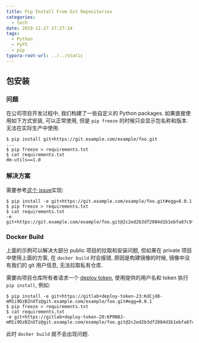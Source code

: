 ```yaml
---
title: Pip Install From Git Repositories
categories:
  - tech
date: 2019-11-27 17:27:14
tags:
  - Python
  - PyPI
  - pip
typora-root-url: ../../static
---
```


## 包安装

### 问题

在公司项目开发过程中, 我们构建了一些自定义的 Python packages. 如果直接使用如下方式安装, 可以正常使用, 但是 `pip freeze` 的时候只会显示包名称和版本. 无法在实际生产中使用.

```shell
$ pip install git+https://git.example.com/example/foo.git
...
$ pip freeze > requirements.txt
$ cat requirements.txt
dm-utils==1.0
```

### 解决方案

需要参考[这个 issue](https://github.com/pypa/pip/issues/335#issuecomment-1774484)实现:

```shell
$ pip install -e git+https://git.example.com/example/foo.git#egg=0.0.1
$ pip freeze > requirements.txt
$ cat requirements.txt
-e git+https://git.example.com/example/foo.git@2c2ed2b3df2084d1b1ebfa87c9fe703072eded7b#egg=dm_utils
```

### Docker Build

上面的示例可以解决大部分 public 项目的拉取和安装问题, 但如果在 private 项目中使用上面的方案, 在 `docker build` 时会报错, 原因是构建镜像的时候, 镜像中没有我们的 git 用户信息, 无法拉取私有仓库.

需要向项目仓库所有者请求一个 [deploy token](https://docs.gitlab.com/ee/user/project/deploy_tokens/), 使用提供的用户名和 token 执行 `pip install`, 例如:

```shell
$ pip install -e git+https://gitlab+deploy-token-23:KdCjd8-mM1i9DzBZnXTz@git.example.com/example/foo.git#egg=0.0.1
$ pip freeze > requirements.txt
$ cat requirements.txt
-e git+https://gitlab+deploy-token-20:KP9N8J-mM1i9DzBZnXTz@git.example.com/example/foo.git@2c2ed2b3df2084d1b1ebfa87c9fe703072eded7b#egg=dm_utils
```

此时 `docker build` 就不会出现问题.